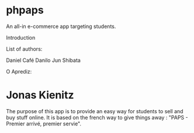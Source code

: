 phpaps
======

An all-in e-commerce app targeting students.

Introduction

List of authors:

Daniel Café 
Danilo Jun Shibata

O Aprediz:

Jonas Kienitz
============

The purpose of this app is to provide an easy way for 
students to sell and buy stuff online. It is based on 
the french way to give things away : "PAPS - Premier 
arrivé, premier servie".


